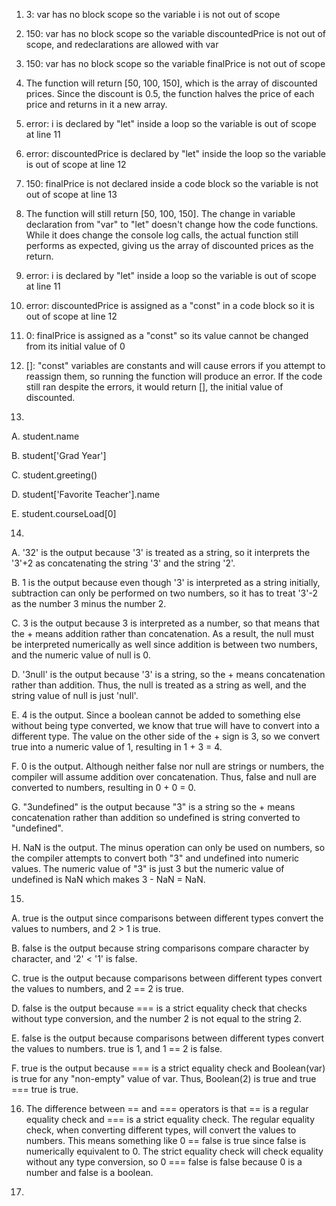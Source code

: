 1. 3: var has no block scope so the variable i is not out of scope

2. 150: var has no block scope so the variable discountedPrice is not out of scope, and redeclarations are allowed with var

3. 150: var has no block scope so the variable finalPrice is not out of scope

4. The function will return \[50, 100, 150], which is the array of discounted prices. Since the discount is 0.5, the function
   halves the price of each price and returns in it a new array.
   
5. error: i is declared by "let" inside a loop so the variable is out of scope at line 11

6. error: discountedPrice is declared by "let" inside the loop so the variable is out of scope at line 12

7. 150: finalPrice is not declared inside a code block so the variable is not out of scope at line 13

8. The function will still return \[50, 100, 150]. The change in variable declaration from "var" to "let" doesn't change how
   the code functions. While it does change the console log calls, the actual function still performs as expected, giving us
   the array of discounted prices as the return.

9. error: i is declared by "let" inside a loop so the variable is out of scope at line 11

10. error: discountedPrice is assigned as a "const" in a code block so it is out of scope at line 12

11. 0: finalPrice is assigned as a "const" so its value cannot be changed from its initial value of 0

12. \[]: "const" variables are constants and will cause errors if you attempt to reassign them, so running the function
    will produce an error. If the code still ran despite the errors, it would return \[], the initial value of discounted.

13.
   A. student.name
   
   B. student\['Grad Year']
   
   C. student.greeting()
   
   D. student\['Favorite Teacher'].name
   
   E. student.courseLoad\[0]

14.   
   A. '32' is the output because '3' is treated as a string, so it interprets the '3'+2 as concatenating the string '3' and the string '2'.   
   
   B. 1 is the output because even though '3' is interpreted as a string initially, subtraction can only be performed on two numbers, so it has to
      treat '3'-2 as the number 3 minus the number 2.   
   
   C. 3 is the output because 3 is interpreted as a number, so that means that the + means addition rather than concatenation. As a result, the null
      must be interpreted numerically as well since addition is between two numbers, and the numeric value of null is 0.   
   
   D. '3null' is the output because '3' is a string, so the + means concatenation rather than addition. Thus, the null is treated as a string as well,
      and the string value of null is just 'null'.   
   
   E. 4 is the output. Since a boolean cannot be added to something else without being type converted, we know that true will have to convert into a
      different type. The value on the other side of the + sign is 3, so we convert true into a numeric value of 1, resulting in 1 + 3 = 4.   
   
   F. 0 is the output. Although neither false nor null are strings or numbers, the compiler will assume addition over concatenation. Thus, false and null
      are converted to numbers, resulting in 0 + 0 = 0.   
   
   G. "3undefined" is the output because "3" is a string so the + means concatenation rather than addition so undefined is string converted to "undefined".   
   
   H. NaN is the output. The minus operation can only be used on numbers, so the compiler attempts to convert both "3" and undefined into numeric values. The
      numeric value of "3" is just 3 but the numeric value of undefined is NaN which makes 3 - NaN = NaN.

15.  
   A. true is the output since comparisons between different types convert the values to numbers, and 2 > 1 is true.
   
   B. false is the output because string comparisons compare character by character, and '2' < '1' is false.
   
   C. true is the output because comparisons between different types convert the values to numbers, and 2 == 2 is true.
   
   D. false is the output because === is a strict equality check that checks without type conversion, and the number 2 is not equal to the string 2.
   
   E. false is the output because comparisons between different types convert the values to numbers. true is 1, and 1 == 2 is false.
   
   F. true is the output because === is a strict equality check and Boolean(var) is true for any "non-empty" value of var. Thus, Boolean(2) is true and
      true === true is true.
      
16. The difference between == and === operators is that == is a regular equality check and === is a strict equality check. The regular equality check, when
    converting different types, will convert the values to numbers. This means something like 0 == false is true since false is numerically equivalent to 0.
    The strict equality check will check equality without any type conversion, so 0 === false is false because 0 is a number and false is a boolean.
    
17. 
